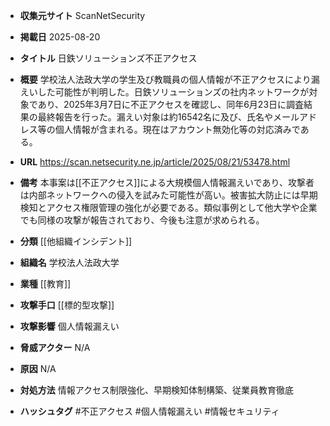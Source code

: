 - **収集元サイト**
ScanNetSecurity

- **掲載日**
2025-08-20

- **タイトル**
日鉄ソリューションズ不正アクセス

- **概要**
学校法人法政大学の学生及び教職員の個人情報が不正アクセスにより漏えいした可能性が判明した。日鉄ソリューションズの社内ネットワークが対象であり、2025年3月7日に不正アクセスを確認し、同年6月23日に調査結果の最終報告を行った。漏えい対象は約16542名に及び、氏名やメールアドレス等の個人情報が含まれる。現在はアカウント無効化等の対応済みである。

- **URL**
https://scan.netsecurity.ne.jp/article/2025/08/21/53478.html

- **備考**
本事案は[[不正アクセス]]による大規模個人情報漏えいであり、攻撃者は内部ネットワークへの侵入を試みた可能性が高い。被害拡大防止には早期検知とアクセス権限管理の強化が必要である。類似事例として他大学や企業でも同様の攻撃が報告されており、今後も注意が求められる。

- **分類**
[[他組織インシデント]]

- **組織名**
学校法人法政大学

- **業種**
[[教育]]

- **攻撃手口**
[[標的型攻撃]]

- **攻撃影響**
個人情報漏えい

- **脅威アクター**
N/A

- **原因**
N/A

- **対処方法**
情報アクセス制限強化、早期検知体制構築、従業員教育徹底

- **ハッシュタグ**
#不正アクセス #個人情報漏えい #情報セキュリティ
